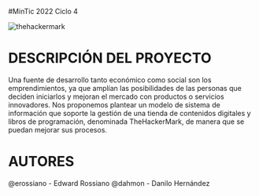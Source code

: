 #MinTic 2022 Ciclo 4

![thehackermark](https://github.com/erossiano/thehackermark/blob/main/thm.jpg)

# DESCRIPCIÓN DEL PROYECTO
Una fuente de desarrollo tanto económico como social son los
emprendimientos, ya que amplían las posibilidades de las personas que
deciden iniciarlos y mejoran el mercado con productos o servicios
innovadores. Nos proponemos plantear un modelo de sistema de
información que soporte la gestión de una tienda de contenidos digitales
y libros de programación, denominada TheHackerMark, de manera que se puedan
mejorar sus procesos.

# AUTORES

@erossiano - Edward Rossiano
@dahmon - Danilo Hernández